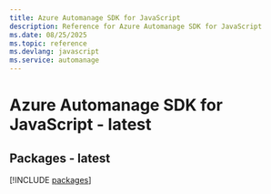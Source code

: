 ```yaml
---
title: Azure Automanage SDK for JavaScript
description: Reference for Azure Automanage SDK for JavaScript
ms.date: 08/25/2025
ms.topic: reference
ms.devlang: javascript
ms.service: automanage
---
```

# Azure Automanage SDK for JavaScript - latest
## Packages - latest
[!INCLUDE [packages](automanage-index.md)]